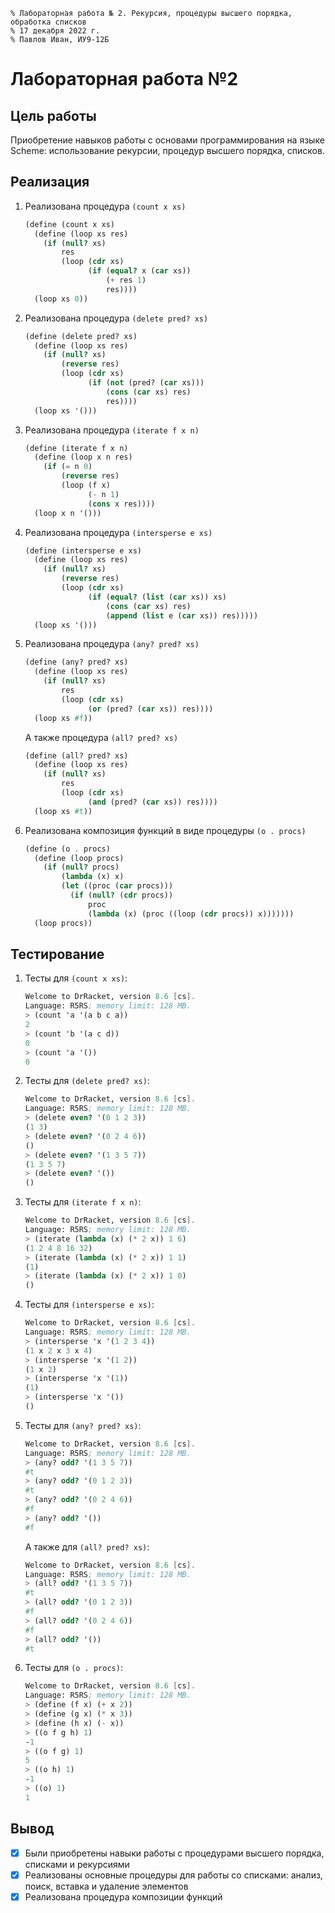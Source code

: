 ```
% Лабораторная работа № 2. Рекурсия, процедуры высшего порядка, обработка списков
% 17 декабря 2022 г.
% Павлов Иван, ИУ9-12Б
```



# Лабораторная работа №2

## Цель работы

Приобретение навыков работы с основами программирования на языке Scheme:
использование рекурсии, процедур высшего порядка, списков.

## Реализация

1. Реализована процедура `(count x xs)`
   
   ```scheme
   (define (count x xs)
     (define (loop xs res)
       (if (null? xs)
           res
           (loop (cdr xs)
                 (if (equal? x (car xs))
                     (+ res 1)
                     res))))
     (loop xs 0))
   ```

2. Реализована процедура `(delete pred? xs)`

   ```scheme
   (define (delete pred? xs)
     (define (loop xs res)
       (if (null? xs)
           (reverse res)
           (loop (cdr xs)
                 (if (not (pred? (car xs)))
                     (cons (car xs) res)
                     res))))
     (loop xs '()))
   ```

3. Реализована процедура `(iterate f x n)`

   ```scheme
   (define (iterate f x n)
     (define (loop x n res)
       (if (= n 0)
           (reverse res)
           (loop (f x)
                 (- n 1)
                 (cons x res))))
     (loop x n '()))
   ```

4. Реализована процедура `(intersperse e xs)`

   ```scheme
   (define (intersperse e xs)
     (define (loop xs res)
       (if (null? xs)
           (reverse res)
           (loop (cdr xs)
                 (if (equal? (list (car xs)) xs)
                     (cons (car xs) res)
                     (append (list e (car xs)) res)))))
     (loop xs '()))
   ```

5. Реализована процедура `(any? pred? xs)`

   ```scheme
   (define (any? pred? xs)
     (define (loop xs res)
       (if (null? xs)
           res
           (loop (cdr xs)
                 (or (pred? (car xs)) res))))
     (loop xs #f))
   ```

   А также процедура `(all? pred? xs)`

   ```scheme
   (define (all? pred? xs)
     (define (loop xs res)
       (if (null? xs)
           res
           (loop (cdr xs)
                 (and (pred? (car xs)) res))))
     (loop xs #t))
   ```

6. Реализована композиция функций в виде процедуры `(o . procs)`

   ```scheme
   (define (o . procs)
     (define (loop procs)
       (if (null? procs)
           (lambda (x) x)
           (let ((proc (car procs)))
             (if (null? (cdr procs))
                 proc
                 (lambda (x) (proc ((loop (cdr procs)) x)))))))
     (loop procs))
   ```

   

## Тестирование

1. Тесты для `(count x xs)`:

   ```scheme
   Welcome to DrRacket, version 8.6 [cs].
   Language: R5RS; memory limit: 128 MB.
   > (count 'a '(a b c a))
   2
   > (count 'b '(a c d))
   0
   > (count 'a '())
   0
   ```

2. Тесты для `(delete pred? xs)`:

   ```scheme
   Welcome to DrRacket, version 8.6 [cs].
   Language: R5RS; memory limit: 128 MB.
   > (delete even? '(0 1 2 3))
   (1 3)
   > (delete even? '(0 2 4 6))
   ()
   > (delete even? '(1 3 5 7))
   (1 3 5 7)
   > (delete even? '())
   ()
   ```

3. Тесты для `(iterate f x n)`:

   ```scheme
   Welcome to DrRacket, version 8.6 [cs].
   Language: R5RS; memory limit: 128 MB.
   > (iterate (lambda (x) (* 2 x)) 1 6)
   (1 2 4 8 16 32)
   > (iterate (lambda (x) (* 2 x)) 1 1)
   (1)
   > (iterate (lambda (x) (* 2 x)) 1 0)
   ()
   ```

4. Тесты для `(intersperse e xs)`:

   ```scheme
   Welcome to DrRacket, version 8.6 [cs].
   Language: R5RS; memory limit: 128 MB.
   > (intersperse 'x '(1 2 3 4))
   (1 x 2 x 3 x 4)
   > (intersperse 'x '(1 2))
   (1 x 2)
   > (intersperse 'x '(1))
   (1)
   > (intersperse 'x '())
   ()
   ```

5. Тесты для `(any? pred? xs)`:

   ```scheme
   Welcome to DrRacket, version 8.6 [cs].
   Language: R5RS; memory limit: 128 MB.
   > (any? odd? '(1 3 5 7))
   #t
   > (any? odd? '(0 1 2 3))
   #t
   > (any? odd? '(0 2 4 6))
   #f
   > (any? odd? '())
   #f
   ```

   А также для `(all? pred? xs)`:

   ```scheme
   Welcome to DrRacket, version 8.6 [cs].
   Language: R5RS; memory limit: 128 MB.
   > (all? odd? '(1 3 5 7))
   #t
   > (all? odd? '(0 1 2 3))
   #f
   > (all? odd? '(0 2 4 6))
   #f
   > (all? odd? '())
   #t
   ```

6. Тесты для `(o . procs)`:

   ```scheme
   Welcome to DrRacket, version 8.6 [cs].
   Language: R5RS; memory limit: 128 MB.
   > (define (f x) (+ x 2))
   > (define (g x) (* x 3))
   > (define (h x) (- x))
   > ((o f g h) 1)
   -1
   > ((o f g) 1)
   5
   > ((o h) 1)
   -1
   > ((o) 1)
   1
   ```

   

## Вывод

- [x] Были приобретены навыки работы с процедурами высшего порядка, 
списками и рекурсиями
- [x] Реализованы основные процедуры для работы со списками: анализ,
поиск, вставка и удаление элементов
- [x] Реализована процедура композиции функций
